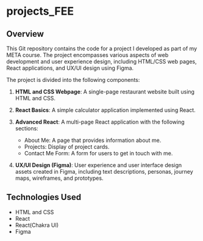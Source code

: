 # projects_FEE

## Overview

This Git repository contains the code for a project I developed as part of my META course. The project encompasses various aspects of web development and user experience design, including HTML/CSS web pages, React applications, and UX/UI design using Figma.

The project is divided into the following components:

1. **HTML and CSS Webpage**: A single-page restaurant website built using HTML and CSS.

2. **React Basics**: A simple calculator application implemented using React.

3. **Advanced React**: A multi-page React application with the following sections:
   - About Me: A page that provides information about me.
   - Projects: Display of project cards.
   - Contact Me Form: A form for users to get in touch with me.

4. **UX/UI Design (Figma)**: User experience and user interface design assets created in Figma, including text descriptions, personas, journey maps, wireframes, and prototypes.

## Technologies Used

- HTML and CSS
- React
- React(Chakra UI)
- Figma

